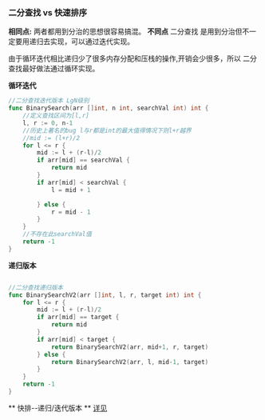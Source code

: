 

### 二分查找 vs 快速排序
**相同点:**
 两者都用到分治的思想很容易搞混。
**不同点**
二分查找 是用到分治但不一定要用递归去实现，可以通过迭代实现。

由于循环迭代相比递归少了很多内存分配和压栈的操作,开销会少很多，所以 二分查找最好做法通过循环实现。

**循环迭代**

~~~go
//二分查找迭代版本 LgN级别
func BinarySearch(arr []int, n int, searchVal int) int {
	//定义查找区间为[l,r]
	l, r := 0, n-1
	//历史上著名的bug l与r都是int的最大值得情况下则l+r越界
	//mid := (l+r)/2
	for l <= r {
		mid := l + (r-l)/2
		if arr[mid] == searchVal {
			return mid
		}
		if arr[mid] < searchVal {
			l = mid + 1

		} else {
			r = mid - 1
		}
	}
	//不存在此searchVal值
	return -1
}

~~~


**递归版本**

~~~go

//二分查找递归版本
func BinarySearchV2(arr []int, l, r, target int) int {
	for l <= r {
		mid := l + (r-l)/2
		if arr[mid] == target {
			return mid
		}
		if arr[mid] < target {
			return BinarySearchV2(arr, mid+1, r, target)
		} else {
			return BinarySearchV2(arr, l, mid-1, target)
		}
	}
	return -1
}

~~~



** 快排--递归/迭代版本 **
[详见](https://github.com/kgtom/back-end/blob/master/ds-and-alg/algorithms/sorting/quickSort.go)

